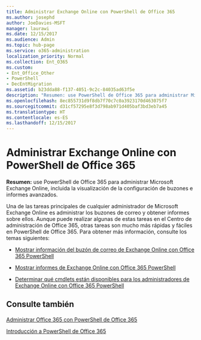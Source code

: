 ```yaml
---
title: Administrar Exchange Online con PowerShell de Office 365
ms.author: josephd
author: JoeDavies-MSFT
manager: laurawi
ms.date: 12/15/2017
ms.audience: Admin
ms.topic: hub-page
ms.service: o365-administration
localization_priority: Normal
ms.collection: Ent_O365
ms.custom:
- Ent_Office_Other
- PowerShell
- DecEntMigration
ms.assetid: b23dda88-f137-4051-9c2c-84035ad63f5e
description: "Resumen: use PowerShell de Office 365 para administrar Microsoft Exchange Online, incluida la configuración de buzón de correo que se muestra y los informes avanzados."
ms.openlocfilehash: 8ec855731d9f8db7f70c7c0a3923170d463075f7
ms.sourcegitcommit: d31cf57295e8f3d798ab971d405baf3bd3eb7a45
ms.translationtype: HT
ms.contentlocale: es-ES
ms.lasthandoff: 12/15/2017
---
```

# <a name="manage-exchange-online-with-office-365-powershell"></a>Administrar Exchange Online con PowerShell de Office 365

 **Resumen:** use PowerShell de Office 365 para administrar Microsoft Exchange Online, incluida la visualización de la configuración de buzones e informes avanzados.
  
Una de las tareas principales de cualquier administrador de Microsoft Exchange Online es administrar los buzones de correo y obtener informes sobre ellos. Aunque puede realizar algunas de estas tareas en el Centro de administración de Office 365, otras tareas son mucho más rápidas y fáciles en PowerShell de Office 365. Para obtener más información, consulte los temas siguientes:
  
- 
  [Mostrar información del buzón de correo de Exchange Online con Office 365 PowerShell](https://technet.microsoft.com/en-us/library/mt771881%28v=exchg.160%29.aspx)
    
- 
  [Mostrar informes de Exchange Online con Office 365 PowerShell](https://technet.microsoft.com/en-us/library/mt771882%28v=exchg.160%29.aspx)
    
- 
  [Determinar qué cmdlets están disponibles para los administradores de Exchange Online con Office 365 PowerShell](https://technet.microsoft.com/en-us/library/mt771883%28v=exchg.160%29.aspx)
    
## <a name="see-also"></a>Consulte también

#### 

[Administrar Office 365 con PowerShell de Office 365](manage-office-365-with-office-365-powershell.md)
  
[Introducción a PowerShell de Office 365](getting-started-with-office-365-powershell.md)

